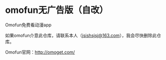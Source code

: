 # omofun无广告版（自改）

Omofun免费看动漫app

如果omofun介意此仓库，请联系本人（jsishsjsj@163.com），我会尽快删除此仓库。

Omofun官网：http://omoget.com/
